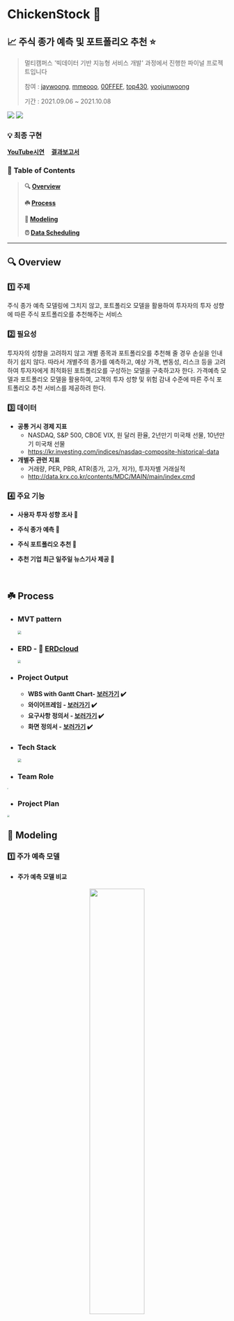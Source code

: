 # ChickenStock :chicken:

## :chart_with_upwards_trend: 주식 종가 예측 및 포트폴리오 추천 :star:

> 멀티캠퍼스  '빅데이터 기반 지능형 서비스 개발'  과정에서 진행한 파이널 프로젝트입니다
>
> 참여 :  [jaywoong](https://github.com/jaywoong),  [mmeooo](https://github.com/mmeooo),  [00FFEF](https://github.com/00FFEF),  [top430](https://github.com/top430),  [yoojunwoong](https://github.com/yoojunwoong)
>
> 기간 : 2021.09.06 ~ 2021.10.08

<img src="https://img.shields.io/static/v1?label=MultiCampus&message=Team2&color=yellow">	<img src="https://img.shields.io/static/v1?label=Domain&message=Bigdata&color=green">

### **:bulb: 최종 구현**

**[YouTube시연](https://youtu.be/m00NjTMoaJs)** &nbsp;&nbsp; **[결과보고서](md-images/chickenstock.pdf)**



###  :pushpin: **Table of Contents**

> **:mag: [Overview](#idx1)** 
>
> **:shamrock:  [Process](#idx2)**  
>
> **:hammer:  [Modeling](#idx3)**
>
>  **:alarm_clock: [Data Scheduling](#idx4)**

___



## :mag: Overview <a id="idx1"></a>

### :one: 주제

주식 종가 예측 모델링에 그치지 않고, 포트폴리오 모델을  활용하여 투자자의 투자 성향에 따른 주식 포트폴리오를 추천해주는 서비스 

### :two: 필요성 

투자자의 성향을 고려하지 않고 개별 종목과 포트폴리오를 추천해 줄 경우  손실을 인내하기 쉽지 않다.  따라서 개별주의 종가를 예측하고,  예상 가격, 변동성, 리스크 등을 고려하여 투자자에게 최적화된 포트폴리오를 구성하는 모델을 구축하고자 한다. 가격예측 모델과 포트폴리오 모델을 활용하여,  고객의 투자 성향 및 위험 감내 수준에 따른 주식 포트폴리오 추천 서비스를 제공하려 한다.

### :three: 데이터

* **공통 거시 경제 지표**
  * NASDAQ, S&P 500, CBOE VIX, 원 달러 환율, 2년만기 미국채 선물, 10년만기 미국채 선물 
  * https://kr.investing.com/indices/nasdaq-composite-historical-data
* **개별주 관련 지표**
  * 거래량, PER, PBR, ATR(종가, 고가, 저가), 투자자별 거래실적
  * http://data.krx.co.kr/contents/MDC/MAIN/main/index.cmd

### :four: 주요 기능

* **사용자 투자 성향 조사 :eyes:** 

* **주식 종가 예측 :seedling:**  
* **주식 포트폴리오 추천 :gift:** 
* **추천 기업 최근 일주일 뉴스기사 제공 :newspaper:** 

<br>

##  :shamrock: Process <a id= 'idx2'></a>

- ### **MVT pattern**

  <img src="md-images/프로세스.PNG" style="zoom:50%;" />

- ### **ERD** -  :link: [ERDcloud](https://www.erdcloud.com/p/mq6ZdjhBwyH6Bsomj) 

  <img src="md-images/ERD.png" style="zoom:45%;" >

- ### **Project Output**
   * **WBS with Gantt Chart- [보러가기](https://docs.google.com/spreadsheets/d/1p-GPu5G6td5hkA7z9YXG2BhNy6Scw2k5/edit?usp=sharing&ouid=101019567947057551589&rtpof=true&sd=true) :heavy_check_mark:**
   * **와이어프레임 - [보러가기](md-images/wireframe.png) :heavy_check_mark:**
   * **요구사항 정의서 - [보러가기](https://docs.google.com/spreadsheets/d/1GvaA6mY9RHKyGHXjK7JKzFMXS99q8S-w2CC5LUHPJYQ/edit?usp=sharing) :heavy_check_mark:**
   * **화면 정의서 - [보러가기](https://docs.google.com/presentation/d/1JZxg_nooMLJrf_V7qvjJE8uLgT7kMctWmcBUyPsRvMU/edit?usp=sharing) :heavy_check_mark:**

- ### **Tech Stack**

  <img src="md-images/기술스택.PNG" style="zoom:50%;" />

- ###  **Team Role**

<img src="md-images/팀.PNG" style="zoom:15%;" />

* ### **Project Plan** 

<img src="md-images/일정.PNG" style="zoom:30%;" />

<br>

## :hammer: Modeling <a id="idx3"></a>

### :one: 주가 예측 모델

* #### **주가 예측 모델 비교**

<center><img src="md-images/ARIMA.png" style="width:50%; height:auto;"><center/>

<center><img src="md-images/fbprophet.png"style="width:50%; height:auto;"><center/>



<center><img src="md-images/lstm.png" style="width:40%; height:auto;"><center/>



ARIMA, fbprophet, LSTM 세 가지 모델을 통해 주가를 예측하고 비교한 결과 LSTM이 주가 예측에서 가장 뛰어난 성능을 보였습니다.



* #### **LSTM을 활용한 주가 예측 모델 개발**

  <center><img src="md-images/lstm_detail.png" style="zoom:55%;"><center/>

과거 120일 간의 데이터를 통해 내일의 주가를 예측하는 모델을 구성하였습니다.

<center><img src="md-images/lstm_fbprophet.png" style="zoom:75%;"><center/>

10 거래일 이후의 종가를 예측하기 위해 두가지 방법으로 LSTM모델을 응용하였습니다.



단순히 120일 이후의 가격을 예측하는 방법과, 미래의 Feature값을 fbprophet을 통해 예측하고 예측한 값을 다시 LSTM 모델에 학습시키는 과정을 반복해 10 일 뒤 종가를 예측하는 방법을 비교한 결과, LSTM+fbprophet모델이 우수한 성능을 보였으며, 모델 성능의 발전 가능성이 높은 것으로 사료되어  LSTM+fbprophet모델을 채택하였습니다.



### :two: 포트폴리오 추천 모델

* #### **MVP**(Minimum Volatility Portfolio, 최소 분산 포트폴리오)

Sharpe Ratio를 통해 포트폴리오의 투자 위험 대비 수익률을 측정하고, 최소분산포트폴리오를 활용하여 위험은 최소화하면서 초과수익을 얻을 수 있는 포트폴리오를 구성하였습니다.

<center><img src="md-images/portfolio.jpg" style="width:55%; height:auto;"><center/>



* #### 포트폴리오 추천 모델 구축

최적화 알고리즘 SLSQP(Sequential Least SQuares Programming)를 이용함으로써 최소분산포트폴리오의 투자 비중을 찾아냈습니다. 

<center><img src="md-images/portfolio visualization.png" style="zoom:70%;"><center/>


<br>

##    :alarm_clock: Data Scheduling<a id="idx4"></a>

### :one: 데이터 수집

- **데이터 수집 대상**

  `삼성전자, SK하이닉스, LG화학, LG전자, LG이노텍, 삼성에스디에스, 삼성전기, 삼성생명, 삼성화재, SK텔레콤, KT, 현대건설, 삼성엔지니어링, 대한항공, 현대차, 기아, 오리온, CJ제일제당, 오뚜기, 미래에셋대우, 한국금융지주, NH투자증권, LG생활건강, 아모레퍼시픽, 아모레G, 강원랜드, 호텔신라, KB금융, 신한지주, 하나금융지주, 롯데쇼핑, 이마트, 신세계, GS리테일, NAVER, 카카오, CJENM, 스튜디오드래곤, 삼성바이오로직스, 셀트리온, 한미약품, 엔씨소프트, 넷마블, 한화솔루션, LS, POSCO,고려아연, S-Oil, SK이노베이션, HMM`

- **데이터 출처 및 수집 방법**

  - 공통 거시 경제 지표 중 `S&P, CBOE` 는 `DataFinanceReader` 모듈을 통해 수집하고, `NASDAQ, futures2y, futures10y` 은 [인베스팅닷컴](https://kr.investing.com/indices/nasdaq-composite-historical-data)  스크래핑을 통해 수집했습니다.

  - 개별주 관련 지표인 `거래량, atr, PER, PBR, 기관합계, 기타법인, 개인, 외국인합계` 는 [KRX](http://data.krx.co.kr/contents/MDC/MAIN/main/index.cmd) 데이터를 제공하는 `pykrx` 모듈을 통해 수집했습니다. 

  - [빅카인즈](https://www.bigkinds.or.kr/) 에서 기업별 최근 일주일 뉴스기사를 스크래핑하여 수집해 웹에서 제공했습니다.

  ```python
  # scraping/bigkinds_db_schedule.py
  
  from selenium import webdriver
  from bs4 import BeautifulSoup
  class Bigkinds:
      def __init__(self):
          self.driver = webdriver.Chrome('C:\chromedriver.exe')
      def crawling(self, url, stockname):
       	while curPage <= self.totalPage:
              soup = BeautifulSoup(self.driver.page_source, 'html.parser')
              articles = soup.select('div.news-inner')
              print('Current Page : {}'.format(curPage))
              for article in articles:
                  title = article.select_one('span.title-elipsis').text.strip()
                  press = article.select_one('div.info > div > a.provider').text.strip()
                  category = article.select_one('div.info > div > span.bullet-keyword').text.strip()
                   date = article.select_one('div.info > p.name').text.strip()
                   self.contents.append([title, press, category, date])
   
  ```
  
  

### :two: SQLite3 연동

* 수집한 데이터를 DataFrame으로 합쳐 sqlite3에 저장하였습니다.

```python
# modeling/stock_db_schedule.py

import sqlite3
class UpdateDB:
    def __init__(self):
        self.conn = sqlite3.connect('../modeling/stock.db')
        self.c = self.conn.cursor()  
        
   def saving(self):  
        self.df_merge = pd.merge(self.df_krx, self.df_invest, on='date')
        self.df_merge.to_sql('{}'.format(self.stockname), self.conn, 	if_exists='append')  
        self.conn.commit()
        
```

* 저장된 sqlite3를 웹에서 호출하였습니다.

```python
# stock/views.py

def news(request):
	result = dict()
	db_news = sqlite3.connect('bigkinds.db')
	db_news.row_factory = sqlite3.Row
	c = db_news.cursor()
	c.execute("select title, press, category, date, text from {}_news".format('CJENM'))
    data = c.fetchall()
    result['erows'] = data
    
    return render(request, 'news.html', result)

```
